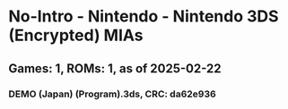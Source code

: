 # No-Intro - Nintendo - Nintendo 3DS (Encrypted) MIAs
## Games: 1, ROMs: 1, as of 2025-02-22

### DEMO (Japan) (Program).3ds, CRC: da62e936
